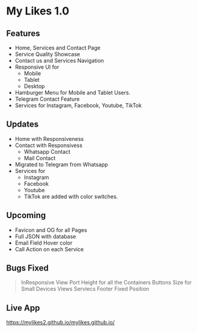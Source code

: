 # My Likes 1.0

## Features
 - Home, Services and Contact Page
 - Service Quality Showcase
 - Contact us and Services Navigation
 - Responsive UI for 
    - Mobile
    - Tablet
    - Desktop
 - Hamburger Menu for Mobile and Tablet Users.
 - Telegram Contact Feature
 - Services for Instagram, Facebook, Youtube, TikTok

## Updates
 - Home with Responsiveness
 - Contact with Responsivess
    - Whatsapp Contact
    - Mail Contact
 - Migrated to Telegram from Whatsapp 
 - Services for 
    - Instagram
    - Facebook
    - Youtube
    - TikTok
   are added with color switches.

## Upcoming
 - Favicon and OG for all Pages
 - Full JSON with database
 - Email Field Hover color
 - Call Action on each Service

## Bugs Fixed
> InResponsive View Port Height for all the Containers
> Buttons Size for Small Devices Views
> Serviecs Footer Fixed Position

## Live App
https://mylikes2.github.io/mylikes.github.io/